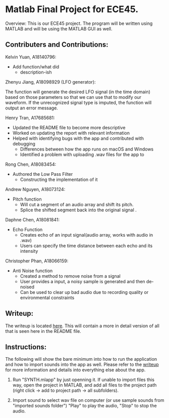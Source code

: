 # Matlab Final Project for ECE45.
Overview:
This is our ECE45 project. The program will be written using MATLAB and will be using the MATLAB GUI as well.

## Contributers and Contributions:

Kelvin Yuan, A18140796:

* Add function/what did
  - description-ish

Zhenyu Jiang, A18098929 (LFO generator):


The function will generate the desired LFO signal (in the time domain) based on those parameters so that we can use that to modify our waveform. If the unrecognized signal type is imputed, the function will output an error message. 


Henry Tran, A17685681:

* Updated the README file to become more descriptive
* Worked on updating the report with relevant information
* Helped with identifying bugs with the app and contributed with debugging
  - Differences between how the app runs on macOS and Windows
  - Identified a problem with uploading .wav files for the app to 


Rong Chen, A18083454:

* Authored the Low Pass Filter
  - Constructing the implementation of it

Andrew Nguyen, A18073124:

* Pitch function
  - Will cut a segment of an audio array and shift its pitch.<br>
  - Splice the shifted segment back into the original signal .<br>


Daphne Chen, A18081841:

* Echo Function
  - Creates echo of an input signal(audio array, works with audio in .wav)
  - Users can specify the time distance between each echo and its intensity


Christopher Phan, A18066159:

* Anti Noise function<br>
  - Created a method to remove noise from a signal
  - User provides a input, a noisy sample is generated and then de-noised
  - Can be used to clear up bad audio due to recording quality or environmental constraints


## Writeup:
The writeup is located [here](https://docs.google.com/document/d/e/2PACX-1vQbeLiGtcSWIh8PIwu1w4pUH_zetZpARPXDrXkuVdp3Hq1xmoa-urR9AU4SDfVg0yl4pvSMpcZ1zmhr/pub). This will contain a more in detail version of all that is seen here in the README file.

## Instructions:
The following will show the bare minimum into how to run the application and how to import sounds into the app as well. Please refer to the [writeup](https://docs.google.com/document/d/e/2PACX-1vQbeLiGtcSWIh8PIwu1w4pUH_zetZpARPXDrXkuVdp3Hq1xmoa-urR9AU4SDfVg0yl4pvSMpcZ1zmhr/pub) for more information and details into everything else about the app.


1) Run "SYNTH.mlapp" by just openning it. If unable to import files this way, open the project in MATLAB, and add all files to the project path (right click -> add to project path -> all subfolders).

2) Import sound to select wav file on computer (or use sample sounds from "imported sounds folder")
"Play" to play the audio, "Stop" to stop the audio.
